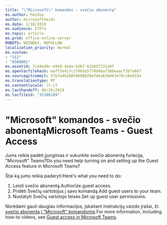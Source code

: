 ```yaml
---
title: "\"Microsoft\" komandos - svečio abonentą"
ms.author: heidip
author: microsoftheidi
ms.date: 1/18/2019
ms.audience: ITPro
ms.topic: article
ms.prod: office-online-server
ROBOTS: NOINDEX, NOFOLLOW
localization_priority: Normal
ms.custom:
- "311"
- "6500001"
ms.assetid: 7c44ed9c-e944-4a4a-b36f-81b637131a9f
ms.openlocfilehash: eaff2e417c2f0b5a5770d4ba73bbeaacf1b7a887
ms.sourcegitcommit: 5fb7a4b28859690020efdea630d03e70cc0e6334
ms.translationtype: MT
ms.contentlocale: lt-LT
ms.lasthandoff: 06/28/2019
ms.locfileid: "35380189"
---
```

# <a name="microsoft-teams---guest-access"></a><span data-ttu-id="9104e-102">"Microsoft" komandos - svečio abonentą</span><span class="sxs-lookup"><span data-stu-id="9104e-102">Microsoft Teams - Guest Access</span></span>

<span data-ttu-id="9104e-103">Jums reikia padėti įjungimas ir sukurkite svečio abonentą funkcija, "Microsoft" Teams?</span><span class="sxs-lookup"><span data-stu-id="9104e-103">Do you need help turning on and setting up the Guest Access feature in Microsoft Teams?</span></span>

<span data-ttu-id="9104e-104">Štai ką jums reikia padaryti:</span><span class="sxs-lookup"><span data-stu-id="9104e-104">Here's what you need to do:</span></span>

1. <span data-ttu-id="9104e-105">Leisti svečio abonentą.</span><span class="sxs-lookup"><span data-stu-id="9104e-105">Authorize guest access.</span></span>
1. <span data-ttu-id="9104e-106">Pridėti Svečių vartotojus į savo komandą.</span><span class="sxs-lookup"><span data-stu-id="9104e-106">Add guest users to your team.</span></span>
1. <span data-ttu-id="9104e-107">Nustatyti Svečių vartotojo teises.</span><span class="sxs-lookup"><span data-stu-id="9104e-107">Set up guest user permissions.</span></span>

<span data-ttu-id="9104e-108">Norėdami gauti daugiau informacijos, įskaitant instrukcijų vaizdo įrašai, žr. [svečio abonentą į "Microsoft" komandomis](https://docs.microsoft.com/microsoftteams/guest-access).</span><span class="sxs-lookup"><span data-stu-id="9104e-108">For more information, including how-to videos, see [Guest access in Microsoft Teams](https://docs.microsoft.com/microsoftteams/guest-access).</span></span>
